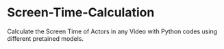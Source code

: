 # Screen-Time-Calculation

Calculate the Screen Time of Actors in any Video with Python codes using different pretained models.
